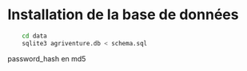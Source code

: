 # Installation de la base de données

```bash
    cd data
    sqlite3 agriventure.db < schema.sql
```

password_hash en md5
